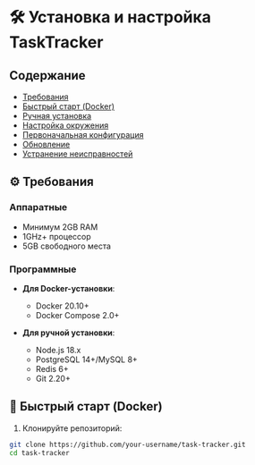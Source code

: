# 🛠 Установка и настройка TaskTracker

## Содержание
- [Требования](#-требования)
- [Быстрый старт (Docker)](#-быстрый-старт-docker)
- [Ручная установка](#-ручная-установка)
- [Настройка окружения](#-настройка-окружения)
- [Первоначальная конфигурация](#-первоначальная-конфигурация)
- [Обновление](#-обновление)
- [Устранение неисправностей](#-устранение-неисправностей)

## ⚙️ Требования

### Аппаратные
- Минимум 2GB RAM
- 1GHz+ процессор
- 5GB свободного места

### Программные
- **Для Docker-установки**:
  - Docker 20.10+
  - Docker Compose 2.0+

- **Для ручной установки**:
  - Node.js 18.x
  - PostgreSQL 14+/MySQL 8+
  - Redis 6+
  - Git 2.20+

## 🐳 Быстрый старт (Docker)

1. Клонируйте репозиторий:
```bash
git clone https://github.com/your-username/task-tracker.git
cd task-tracker
